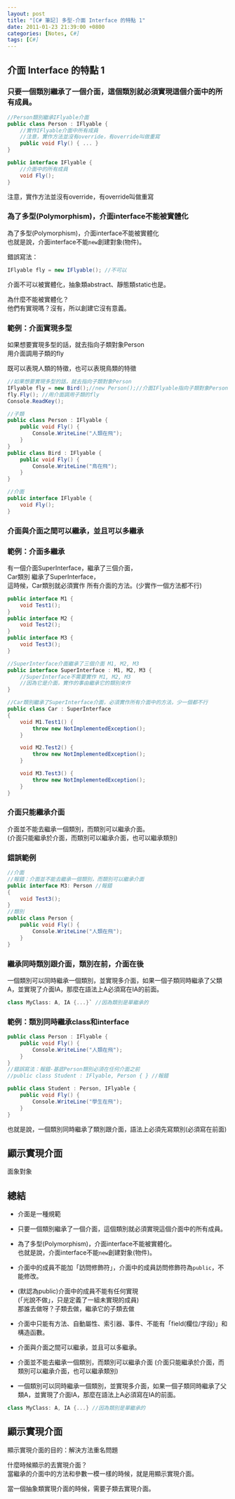 ```yaml
---
layout: post
title: "[C# 筆記] 多型-介面 Interface 的特點 1"
date: 2011-01-23 21:39:00 +0800
categories: [Notes, C#]
tags: [C#]
---
```


## 介面 Interface 的特點 1
### 只要一個類別繼承了一個介面，這個類別就必須實現這個介面中的所有成員。
```c#
//Person類別繼承IFlyable介面
public class Person : IFlyable { 
    //實作IFlyable介面中所有成員
    //注意，實作方法並沒有override，有override叫做重寫
    public void Fly() { ... } 
}

public interface IFlyable {
    //介面中的所有成員
    void Fly();
}
```
注意，實作方法並沒有override，有override叫做重寫

### 為了多型(Polymorphism)，介面interface不能被實體化

為了多型(Polymorphism)，介面interface不能被實體化    
也就是說，介面interface不能`new`創建對象(物件)。    

錯誤寫法：
```c#
IFlyable fly = new IFlyable(); //不可以
```
介面不可以被實體化，抽象類abstract、靜態類static也是。    

為什麼不能被實體化？    
他們有實現嗎？沒有，所以創建它沒有意義。    
  
### 範例：介面實現多型
如果想要實現多型的話，就去指向子類對象Person   
用介面調用子類的fly  

既可以表現人類的特徵，也可以表現鳥類的特徵
```c#
//如果想要實現多型的話，就去指向子類對象Person  
IFlyable fly = new Bird();//new Person();//介面IFlyable指向子類對象Person
fly.Fly(); //用介面調用子類的fly
Console.ReadKey();

//子類
public class Person : IFlyable {
    public void Fly() {
        Console.WriteLine("人類在飛");
    }
}
public class Bird : IFlyable {
    public void Fly() {
        Console.WriteLine("鳥在飛");
    }
}

//介面
public interface IFlyable {
    void Fly();
}
```

### 介面與介面之間可以繼承，並且可以多繼承
### 範例：介面多繼承
有一個介面SuperInterface，繼承了三個介面，  
Car類別 繼承了SuperInterface，  
這時候，Car類別就必須實作 所有介面的方法。(少實作一個方法都不行)

```c#
public interface M1 {
    void Test1();
}
public interface M2 {
    void Test2();
}
public interface M3 {
    void Test3();
}

//SuperInterface介面繼承了三個介面 M1, M2, M3 
public interface SuperInterface : M1, M2, M3 {
    //SuperInterface不需要實作 M1, M2, M3
    //因為它是介面，實作的事由繼承它的類別來作
}

//Car類別繼承了SuperInterface介面，必須實作所有介面中的方法，少一個都不行
public class Car : SuperInterface
{
    void M1.Test1() {
        throw new NotImplementedException();
    }

    void M2.Test2() {
        throw new NotImplementedException();
    }

    void M3.Test3() {
        throw new NotImplementedException();
    }
}
```

### 介面只能繼承介面
介面並不能去繼承一個類別，而類別可以繼承介面。  
(介面只能繼承於介面，而類別可以繼承介面，也可以繼承類別)
### 錯誤範例
```c#
//介面
//報錯：介面並不能去繼承一個類別，而類別可以繼承介面
public interface M3: Person //報錯
{
    void Test3();
}
//類別
public class Person {
    public void Fly() {
        Console.WriteLine("人類在飛");
    }
}
```

### 繼承同時類別跟介面，類別在前，介面在後

一個類別可以同時繼承一個類別，並實現多介面，如果一個子類同時繼承了父類A，並實現了介面IA，那麼在語法上A必須寫在IA的前面。

```c#
class MyClass: A, IA {...}` //因為類別是單繼承的
```

### 範例：類別同時繼承class和interface

```c#
public class Person : IFlyable {
    public void Fly() {
        Console.WriteLine("人類在飛");
    }
}
//錯誤寫法：報錯-基底Person類別必須在任何介面之前
//public class Student : IFlyable, Person { } //報錯

public class Student : Person, IFlyable {
    public void Fly() {
        Console.WriteLine("學生在飛");
    }
}
```
也就是說，一個類別同時繼承了類別跟介面，語法上必須先寫類別(必須寫在前面)

## 顯示實現介面

面象對象


## 總結

- 介面是一種規範
- 只要一個類別繼承了一個介面，這個類別就必須實現這個介面中的所有成員。
  
- 為了多型(Polymorphism)，介面interface不能被實體化。  
也就是說，介面interface不能`new`創建對象(物件)。

- 介面中的成員不能加「訪問修飾符」，介面中的成員訪問修飾符為`public`，不能修改。 

- (默認為public)介面中的成員不能有任何實現    
(「光說不做」，只是定義了一組未實現的成員)    
那誰去做呀？子類去做，繼承它的子類去做


- 介面中只能有方法、自動屬性、索引器、事件、不能有「field(欄位/字段)」和構造函數。
- 介面與介面之間可以繼承，並且可以多繼承。
- 介面並不能去繼承一個類別，而類別可以繼承介面
(介面只能繼承於介面，而類別可以繼承介面，也可以繼承類別)

- 一個類別可以同時繼承一個類別，並實現多介面，如果一個子類同時繼承了父類A，並實現了介面IA，那麼在語法上A必須寫在IA的前面。

```c#
class MyClass: A, IA {...} //因為類別是單繼承的
```

## 顯示實現介面
顯示實現介面的目的：解決方法重名問題    

什麼時候顯示的去實現介面？    
當繼承的介面中的方法和參數一模一樣的時候，就是用顯示實現介面。    

當一個抽象類實現介面的時候，需要子類去實現介面。